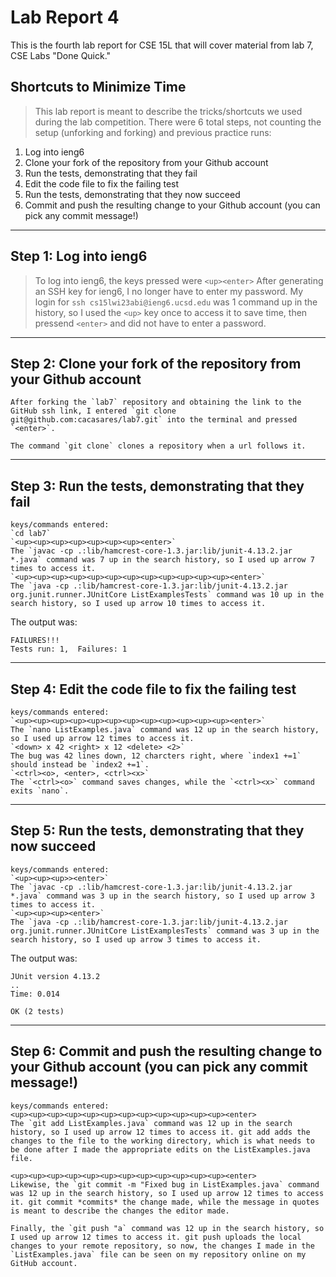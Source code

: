 # Lab Report 4
This is the fourth lab report for CSE 15L that will cover material from lab 7, CSE Labs "Done Quick."

## Shortcuts to Minimize Time
> This lab report is meant to describe the tricks/shortcuts we used during the lab competition. There were 6 total steps, not counting the setup (unforking and forking) and previous practice runs: 
1. Log into ieng6
2. Clone your fork of the repository from your Github account
3. Run the tests, demonstrating that they fail
4. Edit the code file to fix the failing test
5. Run the tests, demonstrating that they now succeed
6. Commit and push the resulting change to your Github account (you can pick any commit message!)

---

## Step 1: Log into ieng6

> To log into ieng6, the keys pressed were `<up><enter>`
After generating an SSH key for ieng6, I no longer have to enter my password.
My login for `ssh cs15lwi23abi@ieng6.ucsd.edu` was 1 command up in the history, so I used the `<up>` key once to access it to save time, then pressend `<enter>` and did not have to enter a password.

---

## Step 2: Clone your fork of the repository from your Github account
```
After forking the `lab7` repository and obtaining the link to the GitHub ssh link, I entered `git clone git@github.com:cacasares/lab7.git` into the terminal and pressed `<enter>`.

The command `git clone` clones a repository when a url follows it.
```
---

## Step 3: Run the tests, demonstrating that they fail
```
keys/commands entered: 
`cd lab7`
`<up><up><up><up><up><up><up><enter>`
The `javac -cp .:lib/hamcrest-core-1.3.jar:lib/junit-4.13.2.jar *.java` command was 7 up in the search history, so I used up arrow 7 times to access it.
`<up><up><up><up><up><up><up><up><up><up><up><up><enter>`
The `java -cp .:lib/hamcrest-core-1.3.jar:lib/junit-4.13.2.jar org.junit.runner.JUnitCore ListExamplesTests` command was 10 up in the search history, so I used up arrow 10 times to access it.
```
The output was: 
```
FAILURES!!!
Tests run: 1,  Failures: 1
```

---

## Step 4: Edit the code file to fix the failing test
```
keys/commands entered: 
`<up><up><up><up><up><up><up><up><up><up><up><up><enter>`
The `nano ListExamples.java` command was 12 up in the search history, so I used up arrow 12 times to access it.
`<down> x 42 <right> x 12 <delete> <2>`
The bug was 42 lines down, 12 charcters right, where `index1 +=1` should instead be `index2 +=1`.
`<ctrl><o>, <enter>, <ctrl><x>`
The `<ctrl><o>` command saves changes, while the `<ctrl><x>` command exits `nano`.
```
---

## Step 5: Run the tests, demonstrating that they now succeed
```
keys/commands entered: 
`<up><up><up>><enter>`
The `javac -cp .:lib/hamcrest-core-1.3.jar:lib/junit-4.13.2.jar *.java` command was 3 up in the search history, so I used up arrow 3 times to access it.
`<up><up><up><enter>`
The `java -cp .:lib/hamcrest-core-1.3.jar:lib/junit-4.13.2.jar org.junit.runner.JUnitCore ListExamplesTests` command was 3 up in the search history, so I used up arrow 3 times to access it.
```
The output was: 
```
JUnit version 4.13.2
..
Time: 0.014

OK (2 tests)
```

---

## Step 6: Commit and push the resulting change to your Github account (you can pick any commit message!)

```
keys/commands entered: 
<up><up><up><up><up><up><up><up><up><up><up><up><enter>
The `git add ListExamples.java` command was 12 up in the search history, so I used up arrow 12 times to access it. git add adds the changes to the file to the working directory, which is what needs to be done after I made the appropriate edits on the ListExamples.java file.

<up><up><up><up><up><up><up><up><up><up><up><up><enter>
Likewise, the `git commit -m "Fixed bug in ListExamples.java` command was 12 up in the search history, so I used up arrow 12 times to access it. git commit *commits* the change made, while the message in quotes is meant to describe the changes the editor made.

Finally, the `git push "a` command was 12 up in the search history, so I used up arrow 12 times to access it. git push uploads the local changes to your remote repository, so now, the changes I made in the `ListExamples.java` file can be seen on my repository online on my GitHub account. 
```
